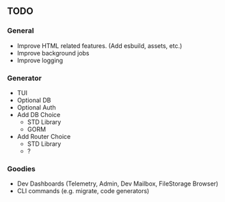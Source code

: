 ## TODO

### General

- Improve HTML related features. (Add esbuild, assets, etc.)
- Improve background jobs
- Improve logging

### Generator

- TUI
- Optional DB
- Optional Auth
- Add DB Choice
    - STD Library
    - GORM
- Add Router Choice 
    - STD Library
    - ?

### Goodies

- Dev Dashboards (Telemetry, Admin, Dev Mailbox, FileStorage Browser)
- CLI commands (e.g. migrate, code generators)

